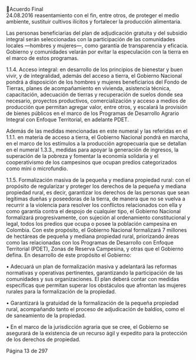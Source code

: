 Acuerdo Final  
24.08.2016 
reasentamiento con el fin, entre otros, de proteger el medio ambiente, sustituir cultivos 
ilícitos y fortalecer la producción alimentaria. 
 
Las  personas  beneficiarias  del  plan  de  adjudicación  gratuita  y  del  subsidio  integral  serán 
seleccionadas  con  la  participación  de  las  comunidades  locales  —hombres  y  mujeres—, 
como garantía de transparencia y eficacia. Gobierno y comunidades velarán por evitar la 
especulación con la tierra en el marco de estos programas. 
 
1.1.4. Acceso integral: en desarrollo de los principios de bienestar y buen vivir, y de integralidad, 
además del acceso a tierra, el Gobierno Nacional pondrá a disposición de los hombres y 
mujeres  beneficiarios  del  Fondo  de  Tierras,  planes  de  acompañamiento  en  vivienda, 
asistencia técnica, capacitación, adecuación de tierras y recuperación de suelos donde sea 
necesario, proyectos productivos, comercialización y acceso a medios de producción que 
permitan agregar valor, entre otros, y escalará la provisión de bienes públicos en el marco 
de los Programas de Desarrollo Agrario Integral con Enfoque Territorial, en adelante PDET. 
 
Además de las medidas mencionadas en este numeral y las referidas en el 1.1.1. en materia 
de acceso a tierra, el Gobierno Nacional pondrá en marcha, en el marco de los estímulos a 
la producción agropecuaria que se detallan en el numeral 1.3.3., medidas para apoyar la 
generación de ingresos, la superación de la pobreza y fomentar la economía solidaria y el 
cooperativismo  de  los  campesinos  que  ocupan  predios  categorizados  como  mini  o 
microfundio. 
 
1.1.5. Formalización  masiva  de  la  pequeña  y  mediana  propiedad  rural:  con  el  propósito  de 
regularizar  y  proteger  los  derechos  de  la  pequeña  y  mediana  propiedad  rural,  es  decir, 
garantizar los derechos de las personas que sean legítimas dueñas y poseedoras de la tierra, 
de manera que no se vuelva a recurrir a la violencia para resolver los conflictos relacionados 
con  ella  y  como  garantía  contra  el  despojo  de  cualquier  tipo,  el  Gobierno  Nacional 
formalizará progresivamente, con sujeción al ordenamiento constitucional y legal, todos los 
predios  que  ocupa  o  posee  la  población  campesina  en  Colombia.  Con  este  propósito,  el 
Gobierno Nacional formalizará 7 millones de hectáreas de pequeña y mediana propiedad 
rural, priorizando áreas como las relacionadas con los Programas de Desarrollo con Enfoque 
Territorial  (PDET),  Zonas  de  Reserva  Campesina,  y  otras  que  el  Gobierno  defina.  En 
desarrollo de este propósito el Gobierno: 
 
• Adecuará  un  plan  de  formalización  masiva  y  adelantará  las  reformas  normativas  y 
operativas  pertinentes,  garantizando  la  participación  de  las  comunidades  y  sus 
organizaciones.  El  plan  deberá  contar  con  medidas  específicas  que  permitan  superar  los 
obstáculos que afrontan las mujeres rurales para la formalización de la propiedad. 
 
• Garantizará la gratuidad de la formalización de la pequeña propiedad rural, acompañando 
tanto el proceso de adjudicación de baldíos, como el de saneamiento de la propiedad.  
 
• En el marco de la jurisdicción agraria que se cree, el Gobierno se asegurará de la existencia 
de un recurso ágil y expedito para la protección de los derechos de propiedad. 
 
Página 13 de 297 
 

